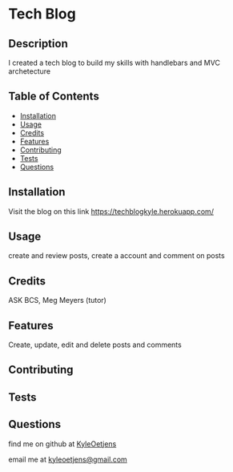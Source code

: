 # Tech Blog

## Description  

I created a tech blog to build my skills with handlebars and MVC archetecture

## Table of Contents

- [Installation](#installation)
- [Usage](#usage)
- [Credits](#credits)
- [Features](#features)
- [Contributing](#contributing)
- [Tests](#tests)
- [Questions](#questions)


## Installation

Visit the blog on this link https://techblogkyle.herokuapp.com/

## Usage

create and review posts, create a account and comment on posts
## Credits  

ASK BCS, Meg Meyers (tutor)


## Features  

Create, update, edit and delete posts and comments


## Contributing  




## Tests



## Questions
find me on github at [KyleOetjens](https://github.com/KyleOetjens)  
  
email me at kyleoetjens@gmail.com